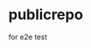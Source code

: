 # publicrepo
for e2e test




























































































































































































































































































































































































































































































































































































































































































































































































































































































































































































































































































































































































































































































































































































































































































































































































































































































































































































































































































































































































































































































































































































































































































































































































































































































































































































































































































































































































































































































































































































































































































































































































































































































































































